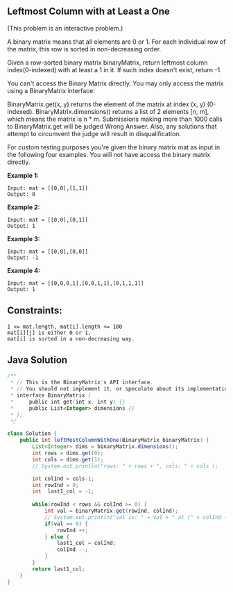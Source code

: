 ## Leftmost Column with at Least a One
(This problem is an interactive problem.)

A binary matrix means that all elements are 0 or 1. For each individual row of the matrix, this row is sorted in non-decreasing order.

Given a row-sorted binary matrix binaryMatrix, return leftmost column index(0-indexed) with at least a 1 in it. If such index doesn't exist, return -1.

You can't access the Binary Matrix directly.  You may only access the matrix using a BinaryMatrix interface:

BinaryMatrix.get(x, y) returns the element of the matrix at index (x, y) (0-indexed).
BinaryMatrix.dimensions() returns a list of 2 elements [n, m], which means the matrix is n * m.
Submissions making more than 1000 calls to BinaryMatrix.get will be judged Wrong Answer.  Also, any solutions that attempt to circumvent the judge will result in disqualification.

For custom testing purposes you're given the binary matrix mat as input in the following four examples. You will not have access the binary matrix directly.

**Example 1:**
```
Input: mat = [[0,0],[1,1]]
Output: 0
```
**Example 2:**
```
Input: mat = [[0,0],[0,1]]
Output: 1
```
**Example 3:**
```
Input: mat = [[0,0],[0,0]]
Output: -1
```
**Example 4:**
```
Input: mat = [[0,0,0,1],[0,0,1,1],[0,1,1,1]]
Output: 1
``` 

## Constraints:
```
1 <= mat.length, mat[i].length <= 100
mat[i][j] is either 0 or 1.
mat[i] is sorted in a non-decreasing way.
```

## Java Solution
```java
/**
 * // This is the BinaryMatrix's API interface.
 * // You should not implement it, or speculate about its implementation
 * interface BinaryMatrix {
 *     public int get(int x, int y) {}
 *     public List<Integer> dimensions {}
 * };
 */

class Solution {
    public int leftMostColumnWithOne(BinaryMatrix binaryMatrix) {
        List<Integer> dims = binaryMatrix.dimensions();
        int rows = dims.get(0);
        int cols = dims.get(1);
        // System.out.println("rows: " + rows + ", cols: " + cols );

        int colInd = cols-1;
        int rowInd = 0;
        int  last1_col = -1;
        
        while(rowInd < rows && colInd >= 0) {
            int val = binaryMatrix.get(rowInd, colInd);
            // System.out.println("val is: " + val + " at (" + colInd + ", " + rowInd + ")" );
            if(val == 0) {
                rowInd ++;
            } else {
                last1_col = colInd;
                colInd --;
            }
        }
        return last1_col;
    }
}
```